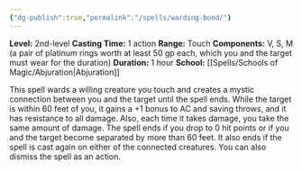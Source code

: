 ```yaml
---
{"dg-publish":true,"permalink":"/spells/warding-bond/"}
---
```


**Level:** 2nd-level
**Casting Time:** 1 action
**Range:** Touch
**Components:** V, S, M (a pair of platinum rings worth at least 50 gp each, which you and the target must wear for the duration)
**Duration:** 1 hour
**School:** [[Spells/Schools of Magic/Abjuration\|Abjuration]]

This spell wards a willing creature you touch and creates a mystic connection between you and the target until the spell ends. While the target is within 60 feet of you, it gains a +1 bonus to AC and saving throws, and it has resistance to all damage. Also, each time it takes damage, you take the same amount of damage.
The spell ends if you drop to 0 hit points or if you and the target become separated by more than 60 feet. It also ends if the spell is cast again on either of the connected creatures. You can also dismiss the spell as an action.